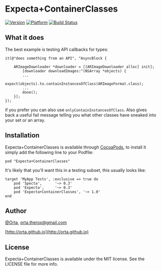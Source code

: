 # Expecta+ContainerClasses

[![Version](http://cocoapod-badges.herokuapp.com/v/Expecta-ContainerClasses/badge.png)](http://cocoadocs.org/docsets/Expecta+ContainerClasses)
[![Platform](http://cocoapod-badges.herokuapp.com/p/Expecta-ContainerClasses/badge.png)](http://cocoadocs.org/docsets/Expecta+ContainerClasses)
[![Build Status](https://travis-ci.org/orta/Expecta-ContainerClasses.svg)](https://travis-ci.org/orta/Expecta-ContainerClasses)

## What it does

The best example is testing API callbacks for types:

	it(@"does something from an API", ^AsyncBlock {
	
		ARImageDownloader *downloader = [[ARImageDownloader alloc] init];
			[downloader downloadImages:^(NSArray *objects) {
			...
			expect(objects).to.containInstancesOfClass(ARImageFormat.class);
			...
			done();
		}];
	});


if you prefer you can also use `onlyContainInstancesOfClass`. Also gives back a useful fail message telling you what other classes have sneaked into your set or an array.

## Installation

Expecta+ContainerClasses is available through [CocoaPods](http://cocoapods.org), to install it simply add the following line to your Podfile:

    pod "Expecta+ContainerClasses"

It's likely that you'll want this in a testing subset, this usually looks like:


    target 'MyApp Tests', :exclusive => true do
        pod 'Specta',      '~> 0.3'
        pod 'Expecta',     '~> 0.3'
        pod 'Expecta+ContainerClasses', '~> 1.0'
    end


## Author

[@Orta](http://twitter.com/orta), orta.therox@gmail.com

[http://orta.github.io](http://orta.github.io)

## License

Expecta+ContainerClasses is available under the MIT license. See the LICENSE file for more info.

